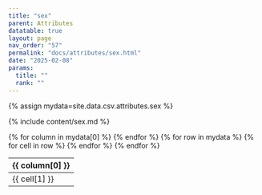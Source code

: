 ```yaml
---
title: "sex"
parent: Attributes
datatable: true
layout: page
nav_order: "57"
permalink: "docs/attributes/sex.html"
date: "2025-02-08"
params:
  title: ""
  rank: ""
---
```

{% assign mydata=site.data.csv.attributes.sex %} 

{% include content/sex.md %}

<table id="myTable" class="display" style="width:100%">
    <thead>
    {% for column in mydata[0] %}
        <th>{{ column[0] }}</th>
    {% endfor %}
    </thead>
    <tbody>
    {% for row in mydata %}
        <tr>
        {% for cell in row %}
            <td>{{ cell[1] }}</td>
        {% endfor %}
        </tr>
    {% endfor %}
    </tbody>
</table>
<script type="text/javascript">
  $(document).ready(function () {
    $('#myTable').DataTable({
      responsive: true,
      deferRender: false,
      paging: false,
      order: [],
    });
  });
</script>

